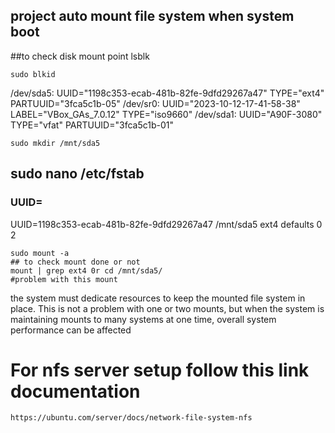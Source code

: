 ## project auto mount file system when system boot
##to check disk mount point 
lsblk
```
sudo blkid
```
/dev/sda5: UUID="1198c353-ecab-481b-82fe-9dfd29267a47" TYPE="ext4" PARTUUID="3fca5c1b-05"
/dev/sr0: UUID="2023-10-12-17-41-58-38" LABEL="VBox_GAs_7.0.12" TYPE="iso9660"
/dev/sda1: UUID="A90F-3080" TYPE="vfat" PARTUUID="3fca5c1b-01"
```
sudo mkdir /mnt/sda5
```
## sudo nano /etc/fstab
### UUID=<uuid-of-your-drive>  <mount-point>  <file-system-type>  <mount-option>  <dump>  <pass>
UUID=1198c353-ecab-481b-82fe-9dfd29267a47       /mnt/sda5       ext4    defaults        0       2
```
sudo mount -a
## to check mount done or not
mount | grep ext4 0r cd /mnt/sda5/
#problem with this mount
```
 the system must dedicate resources to keep the mounted file system in place. This is not a problem with one or two mounts, but when the system is maintaining mounts to many 
 systems at one time, overall system performance can be affected
 # For nfs server setup follow this link documentation
 ```
https://ubuntu.com/server/docs/network-file-system-nfs



